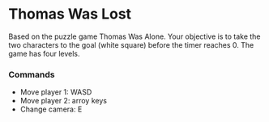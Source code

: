 # Thomas Was Lost
Based on the puzzle game Thomas Was Alone. Your objective is to take the two characters to the goal (white square) before the timer reaches 0. The game has four levels.
### Commands
- Move player 1: WASD
- Move player 2: arroy keys
- Change camera: E

